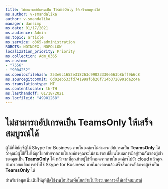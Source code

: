 ```yaml
---
title: ไม่สามารถอัปเกรดเป็น TeamsOnly ให้เสร็จสมบูรณ์ได้
ms.author: v-smandalika
author: v-smandalika
manager: dansimp
ms.date: 01/17/2021
ms.audience: Admin
ms.topic: article
ms.service: o365-administration
ROBOTS: NOINDEX, NOFOLLOW
localization_priority: Priority
ms.collection: Adm_O365
ms.custom:
- "7556"
- "9004252"
ms.openlocfilehash: 253e6c1652e318263d99023330e563b8bff9b6c8
ms.sourcegitcommit: 6d02eb533fd74199af6b20f714b3720991da2c4a
ms.translationtype: MT
ms.contentlocale: th-TH
ms.lasthandoff: 01/18/2021
ms.locfileid: "49901268"
---
```

# <a name="cannot-complete-upgrade-to-teamsonly"></a>ไม่สามารถอัปเกรดเป็น TeamsOnly ให้เสร็จสมบูรณ์ได้

ผู้ใช้ที่มีบัญชีผู้ใช้ Skype for Business ภายในองค์กรไม่สามารถอัปเกรดเป็น **TeamsOnly** ได้ ถ้าคุณมีผู้ใช้ที่ไม่ได้ถูกโยกย้ายจากภายในองค์กรคุณจะไม่สามารถเปลี่ยนโหมดการมีอยู่ร่วมกันของผู้เช่าของคุณเป็น **TeamsOnly** ได้ หลังจากที่คุณย้ายผู้ใช้ทั้งหมดจากภายในองค์กรไปยัง cloud แล้วคุณสามารถยกเลิกการปรับใช้ Skype for Business ภายในองค์กรแล้วเสร็จสิ้นการอัปเกรดผู้เช่าเป็น **TeamsOnly** ได้ 

สำหรับข้อมูลเพิ่มเติมให้ดูที่[ปิดใช้งานไฮบริดเพื่อโยกย้ายไปยังระบบคลาวด์ให้เสร็จสมบูรณ์](https://docs.microsoft.com/skypeforbusiness/hybrid/cloud-consolidation-disabling-hybrid) 